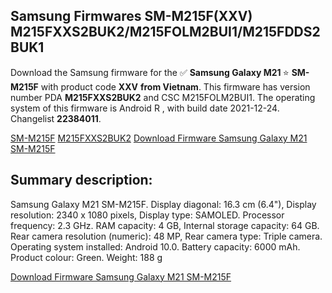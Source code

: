 <h2>Samsung Firmwares SM-M215F(XXV) M215FXXS2BUK2/M215FOLM2BUI1/M215FDDS2BUK1</h2>
Download the Samsung firmware for the ✅ <strong>Samsung Galaxy M21 </strong> ⭐ <strong>SM-M215F</strong> with product code <strong>XXV</strong> <strong> from Vietnam</strong>. This firmware has version number PDA <strong>M215FXXS2BUK2</strong> and CSC M215FOLM2BUI1. The operating system of this firmware is Android R , with build date 2021-12-24. Changelist <strong>22384011</strong>.

[SM-M215F](https://samfirm.shop/samsung/model/SM-M215F)
[M215FXXS2BUK2](https://samfirm.shop/samsung/pda/M215FXXS2BUK2)
[Download Firmware Samsung Galaxy M21 SM-M215F](https://samfirm.shop/samsung/firmware/485360)
<h2>Summary description:</h2>
<p>Samsung Galaxy M21 SM-M215F. Display diagonal: 16.3 cm (6.4"), Display resolution: 2340 x 1080 pixels, Display type: SAMOLED. Processor frequency: 2.3 GHz. RAM capacity: 4 GB, Internal storage capacity: 64 GB. Rear camera resolution (numeric): 48 MP, Rear camera type: Triple camera. Operating system installed: Android 10.0. Battery capacity: 6000 mAh. Product colour: Green. Weight: 188 g</p>


[Download Firmware Samsung Galaxy M21 SM-M215F](https://samfirm.shop/samsung/firmware/485360)
